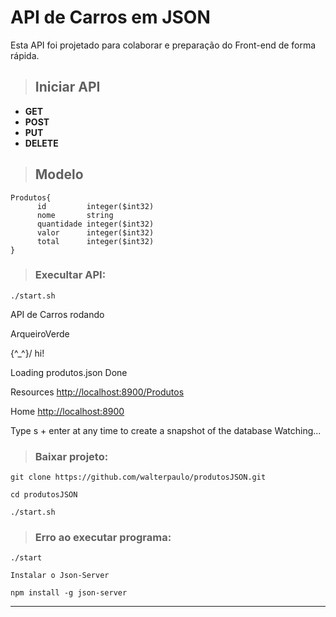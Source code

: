 # API de Carros em JSON

Esta API foi projetado para colaborar e preparação do Front-end de forma rápida.

>## Iniciar API

* **GET**
* **POST**
* **PUT**
* **DELETE**


>## Modelo
```
Produtos{
      id	     integer($int32)
      nome	     string
      quantidade integer($int32)
      valor	     integer($int32)
      total	     integer($int32)
}
```


> ### Execultar API:
```
./start.sh
```

API de Carros rodando

ArqueiroVerde

  \{^_^}/ hi!

  Loading produtos.json
  Done

  Resources
  [http://localhost:8900/Produtos](http://localhost:8900/Produtos)

  Home
  [http://localhost:8900](http://localhost:8900)

  Type s + enter at any time to create a snapshot of the database
  Watching...



> ### Baixar projeto:
```
git clone https://github.com/walterpaulo/produtosJSON.git

cd produtosJSON

./start.sh
```
> ### Erro ao executar programa:
```
./start

Instalar o Json-Server

npm install -g json-server
```

***




